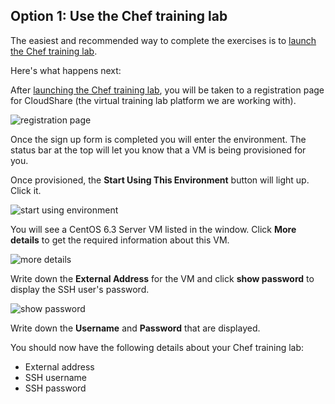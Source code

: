 ## Option 1: Use the Chef training lab

The easiest and recommended way to complete the exercises is to [launch the Chef training lab][launch-training-lab].

Here's what happens next:

After [launching the Chef training lab][launch-training-lab], you will be taken to a registration page for CloudShare (the virtual training lab platform we are working with).

![registration page](/assets/images/quickstart/nodes/cloud-share/sign-up.png)

Once the sign up form is completed you will enter the environment. The status bar at the top will let you know that a VM is being provisioned for you.

Once provisioned, the **Start Using This Environment** button will light up. Click it.

![start using environment](/assets/images/quickstart/nodes/cloud-share/centos-start-environment.png)

You will see a CentOS 6.3 Server VM listed in the window. Click **More details** to get the required information about this VM.

![more details](/assets/images/quickstart/nodes/cloud-share/centos-more-details.png)

Write down the **External Address** for the VM and click **show password** to display the SSH user's password.

![show password](/assets/images/quickstart/nodes/cloud-share/centos-show-password.png)

Write down the **Username** and **Password** that are displayed.

You should now have the following details about your Chef training lab:

* External address
* SSH username
* SSH password

[spring-fund-week-1]: /skills/fundamentals-series-week-1
[spring-fund-week-2]: /skills/fundamentals-series-week-2
[spring-fund-week-3]: /skills/fundamentals-series-week-3
[spring-fund-week-4]: /skills/fundamentals-series-week-4
[spring-fund-week-5]: /skills/fundamentals-series-week-5
[spring-fund-week-6]: /skills/fundamentals-series-week-6
[chef-lab]: /skills/fundamentals-series-chef-lab
[discussion-forum]: https://groups.google.com/d/forum/learnchef-fundamentals-webinar
[survey]: http://evocalize.com/consumer/survey/chef/springwebinar-2
[launch-training-lab]: http://opscode-cheflab.herokuapp.com/labs/learnchef/centos/attend
